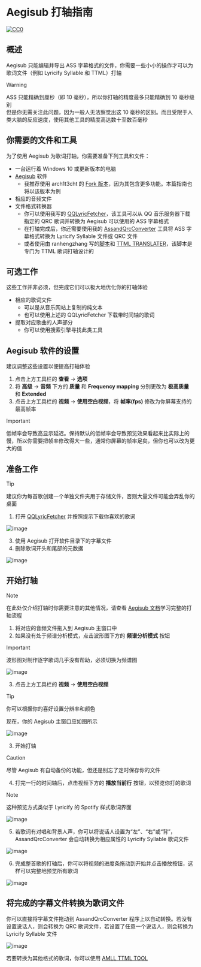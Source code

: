 # Aegisub 打轴指南
[![CC0](https://img.shields.io/badge/License-CC0%201.0-lightgrey.svg)](https://creativecommons.org/publicdomain/zero/1.0/)

## 概述
Aegisub 只能编辑并导出 ASS 字幕格式的文件，你需要一些小小的操作才可以为歌词文件（例如 Lyricify Syllable 和 TTML）打轴

> [!WARNING]
> ASS 只能精确到厘秒（即 10 毫秒），所以你打轴的精度最多只能精确到 10 毫秒级别  
> 但是你无需关注此问题，因为一般人无法察觉出这 10 毫秒的区别。而且受限于人类大脑的反应速度，使用其他工具的精度高达数十至数百毫秒

## 你需要的文件和工具
为了使用 Aegisub 为歌词打轴，你需要准备下列工具和文件：

- 一台运行着 Windows 10 或更新版本的电脑
- [Aegisub](https://github.com/TypesettingTools/Aegisub) 软件
    - 我推荐使用 arch1t3cht 的 [Fork 版本](https://github.com/arch1t3cht/Aegisub)，因为其包含更多功能。本篇指南也将以该版本为例
- 相应的音频文件
- 文件格式转换器
    - 你可以使用我写的 [QQLyricFetcher](https://github.com/apoint123/QQLyricFetcher)，该工具可以从 QQ 音乐服务器下载指定的 QRC 歌词并转换为 Aegisub 可以使用的 ASS 字幕格式
    - 在打轴完成后，你还需要使用我的 [AssandQrcConverter](https://github.com/apoint123/AssandQrcConverter-rust) 工具将 ASS 字幕格式转换为 Lyricify Syllable 文件或 QRC 文件
    - 或者使用由 ranhengzhang 写的[脚本](https://github.com/ranhengzhang/amll-ttml-db-raw-data)和 [TTML TRANSLATER](https://github.com/ranhengzhang/ttml-translater)，该脚本是专门为 TTML 歌词打轴设计的

## 可选工作
这些工作并非必须，但完成它们可以极大地优化你的打轴体验

- 相应的歌词文件
    - 可以是从音乐网站上复制的纯文本
    - 也可以使用上述的 QQLyricFetcher 下载带时间轴的歌词
- 提取对应歌曲的人声部分
    - 你可以使用搜索引擎寻找此类工具

## Aegisub 软件的设置
建议调整这些设置以便提高打轴体验

1. 点击上方工具栏的 **查看** -> **选项**
2. 将 **高级** -> **音频** 下方的 **质量** 和 **Frequency mapping** 分别更改为 **极高质量** 和 **Extended**
3. 点击上方工具栏的 **视频** -> **使用空白视频**，将 **帧率(fps)** 修改为你屏幕支持的最高帧率
> [!IMPORTANT]
> 低帧率会导致高显示延迟。保持默认的低帧率会导致预览效果看起来比实际上的慢，所以你需要把帧率修改得大一些，通常你屏幕的帧率足矣，但你也可以改为更大的值

## 准备工作
> [!TIP]
> 建议你为每首歌创建一个单独文件夹用于存储文件，否则大量文件可能会弄乱你的桌面

1. 打开 [QQLyricFetcher](https://github.com/apoint123/QQLyricFetcher) 并按照提示下载你喜欢的歌词  

![image](https://github.com/user-attachments/assets/5be3d791-8768-4c61-8feb-08989b5037f2)  

3. 使用 Aegisub 打开软件目录下的字幕文件
4. 删除歌词开头和尾部的元数据  

![image](https://github.com/user-attachments/assets/7b44149e-c955-4e37-a2c6-4fefbdf8f0d1)


## 开始打轴
> [!NOTE]
> 在此处仅介绍打轴时你需要注意的其他情况，请查看 [Aegisub 文档](https://aegisub.org/zh-cn/docs/latest/karaoke_timing_tutorial/)学习完整的打轴流程

1. 将对应的音频文件拖入到 Aegisub 主窗口中
2. 如果没有处于频谱分析模式，点击波形图下方的 **频谱分析模式** 按钮

> [!IMPORTANT]
> 波形图对制作逐字歌词几乎没有帮助，必须切换为频谱图

![image](https://github.com/user-attachments/assets/da06aa97-e26c-4880-aec4-a9b0c0b4b24f)

3. 点击上方工具栏的 **视频** -> **使用空白视频**
> [!TIP]
> 你可以根据你的喜好设置分辨率和颜色

现在，你的 Aegisub 主窗口应如图所示  

![image](https://github.com/user-attachments/assets/e3ee6c51-b3ab-4dda-8b4a-a02fb7aca0e8)

3. 开始打轴

> [!CAUTION]
> 尽管 Aegisub 有自动备份的功能，但还是别忘了定时保存你的文件

4. 打完一行的时间轴后，点击视频下方的 **播放当前行** 按钮，以预览你打的歌词
> [!NOTE]
> 这种预览方式类似于 Lyricify 的 Spotify 样式歌词界面

![image](https://github.com/user-attachments/assets/53d64e09-ac07-4e41-8c71-1dd43beef39e)

5. 若歌词有对唱和背景人声，你可以将说话人设置为“左”、“右”或“背”，AssandQrcConverter 会自动转换为相应属性的 Lyricify Syllable 歌词文件

![image](https://github.com/user-attachments/assets/8c922dab-7284-4ce7-b4fd-6b19a0f90b94)

6. 完成整首歌的打轴后，你可以将视频的进度条拖动到开始并点击播放按钮，这样可以完整地预览所有歌词

![image](https://github.com/user-attachments/assets/b835fd86-e474-4a48-bb61-3b96c6416706)

## 将完成的字幕文件转换为歌词文件
你可以直接将字幕文件拖动到 AssandQrcConverter 程序上以自动转换。若没有设置说话人，则会转换为 QRC 歌词文件，若设置了任意一个说话人，则会转换为 Lyricify Syllable 文件

![image](https://github.com/user-attachments/assets/6be437ae-ca03-43b0-bd1f-9266bd64e714)

若要转换为其他格式的歌词，你可以使用 [AMLL TTML TOOL](https://steve-xmh.github.io/amll-ttml-tool/)